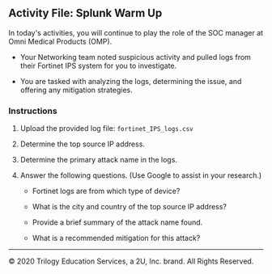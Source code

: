 ## Activity File: Splunk Warm Up 

In today's activities, you will continue to play the role of the SOC manager at Omni Medical Products (OMP).

- Your Networking team noted suspicious activity and pulled logs from their Fortinet IPS system for you to investigate.

- You are tasked with analyzing the logs, determining the issue, and offering any mitigation strategies.


### Instructions

1. Upload the provided log file: `fortinet_IPS_logs.csv`

2. Determine the top source IP address.

3. Determine the primary attack name in the logs.

4. Answer the following questions. (Use Google to assist in your research.)

    - Fortinet logs are from which type of device?

    - What is the city and country of the top source IP address?

    - Provide a brief summary of the attack name found.
    
    - What is a recommended mitigation for this attack?

---
© 2020 Trilogy Education Services, a 2U, Inc. brand. All Rights Reserved.  
